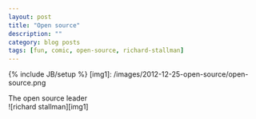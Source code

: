```yaml
---
layout: post
title: "Open source"
description: ""
category: blog posts
tags: [fun, comic, open-source, richard-stallman]
---
```

{% include JB/setup %}
[img1]: /images/2012-12-25-open-source/open-source.png

The open source leader  
![richard stallman][img1]

